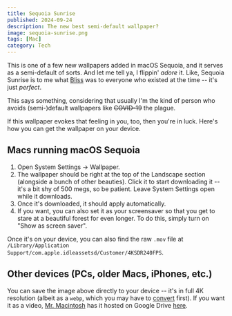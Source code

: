 ```yaml
---
title: Sequoia Sunrise
published: 2024-09-24
description: The new best semi-default wallpaper?
image: sequoia-sunrise.png
tags: [Mac]
category: Tech
---
```


This is one of a few new wallpapers added in macOS Sequoia, and it serves as a
semi-default of sorts. And let me tell ya, I flippin' _adore_ it. Like, Sequoia
Sunrise is to me what [Bliss] was to everyone who existed at the time -- it's
just _perfect_.

This says something, considering that usually I'm the kind of person who avoids
<nobr>(semi-)default</nobr> wallpapers like ~~COVID-19~~ the plague.

If this wallpaper evokes that feeling in you, too, then you're in luck. Here's
how you can get the wallpaper on your device.

[Bliss]: https://wikipedia.org/wiki/Bliss_(photograph)

## Macs running macOS Sequoia

1. Open System Settings &rarr; Wallpaper.
2. The wallpaper should be right at the top of the Landscape section (alongside
   a bunch of other beauties). Click it to start downloading it -- it's a bit
   shy of 500 megs, so be patient. Leave System Settings open while it
   downloads.
3. Once it's downloaded, it should apply automatically.
4. If you want, you can also set it as your screensaver so that you get to stare
   at a beautiful forest for even longer. To do this, simply turn on "Show as
   screen saver".

Once it's on your device, you can also find the raw `.mov` file at
`/Library/Application Support/com.apple.idleassetsd/Customer/4KSDR240FPS`.

[convert]: https://cloudconvert.com/webp-to-png

## Other devices (PCs, older Macs, iPhones, etc.)

You can save the image above directly to your device -- it's in full 4K
resolution (albeit as a `webp`, which you may have to [convert] first). If you
want it as a video, [Mr. Macintosh] has it hosted on Google Drive
[here][wallpaper].

[Mr. Macintosh]: https://mrmacintosh.com/download-the-new-macos-sequoia-wallpaper-desktop-pictures-5k/
[wallpaper]: https://drive.google.com/file/d/1qZg0jWnUwHKaB4F2xFzfBqFHEKgXeFoT/edit
